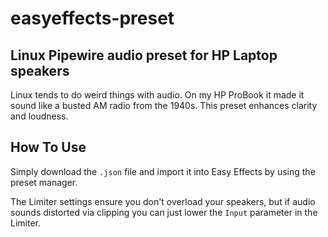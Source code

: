 # easyeffects-preset
## Linux Pipewire audio preset for HP Laptop speakers

Linux tends to do weird things with audio. On my HP ProBook it made it sound like a busted AM radio from the 1940s. This preset enhances clarity and loudness.

## How To Use
Simply download the `.json` file and import it into Easy Effects by using the preset manager.

The Limiter settings ensure you don't overload your speakers, but if audio sounds distorted via clipping you can just lower the `Input` parameter in the Limiter.
